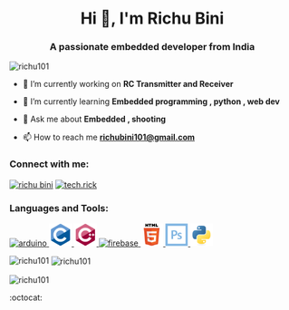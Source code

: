 <h1 align="center">Hi 👋, I'm Richu Bini</h1>
<h3 align="center">A passionate embedded developer from India</h3>

<p align="left"> <img src="https://komarev.com/ghpvc/?username=richu101&label=Profile%20views&color=0e75b6&style=flat" alt="richu101" /> </p>

- 🔭 I’m currently working on **RC Transmitter and Receiver**

- 🌱 I’m currently learning **Embedded programming , python , web dev**

- 💬 Ask me about **Embedded , shooting**

- 📫 How to reach me **richubini101@gmail.com**

<h3 align="left">Connect with me:</h3>
<p align="left">
<a href="https://linkedin.com/in/richu bini" target="blank"><img align="center" src="https://cdn.jsdelivr.net/npm/simple-icons@3.0.1/icons/linkedin.svg" alt="richu bini" height="30" width="40" /></a>
<a href="https://instagram.com/tech.rick" target="blank"><img align="center" src="https://cdn.jsdelivr.net/npm/simple-icons@3.0.1/icons/instagram.svg" alt="tech.rick" height="30" width="40" /></a>
</p>

<h3 align="left">Languages and Tools:</h3>
<p align="left"> <a href="https://www.arduino.cc/" target="_blank"> <img src="https://cdn.worldvectorlogo.com/logos/arduino-1.svg" alt="arduino" width="40" height="40"/> </a> <a href="https://www.cprogramming.com/" target="_blank"> <img src="https://raw.githubusercontent.com/devicons/devicon/master/icons/c/c-original.svg" alt="c" width="40" height="40"/> </a> <a href="https://www.w3schools.com/cpp/" target="_blank"> <img src="https://raw.githubusercontent.com/devicons/devicon/master/icons/cplusplus/cplusplus-original.svg" alt="cplusplus" width="40" height="40"/> </a> <a href="https://firebase.google.com/" target="_blank"> <img src="https://www.vectorlogo.zone/logos/firebase/firebase-icon.svg" alt="firebase" width="40" height="40"/> </a> <a href="https://www.w3.org/html/" target="_blank"> <img src="https://raw.githubusercontent.com/devicons/devicon/master/icons/html5/html5-original-wordmark.svg" alt="html5" width="40" height="40"/> </a> <a href="https://www.photoshop.com/en" target="_blank"> <img src="https://raw.githubusercontent.com/devicons/devicon/master/icons/photoshop/photoshop-line.svg" alt="photoshop" width="40" height="40"/> </a> <a href="https://www.python.org" target="_blank"> <img src="https://raw.githubusercontent.com/devicons/devicon/master/icons/python/python-original.svg" alt="python" width="40" height="40"/> </a> </p>

<p><img align="left" src="https://github-readme-stats.vercel.app/api/top-langs?username=richu101&show_icons=true&locale=en&layout=compact" alt="richu101" /></p>

<p>&nbsp;<img align="center" src="https://github-readme-stats.vercel.app/api?username=richu101&show_icons=true&locale=en" alt="richu101" /></p>

<p><img align="center" src="https://github-readme-streak-stats.herokuapp.com/?user=richu101&" alt="richu101" /></p>



:octocat:
